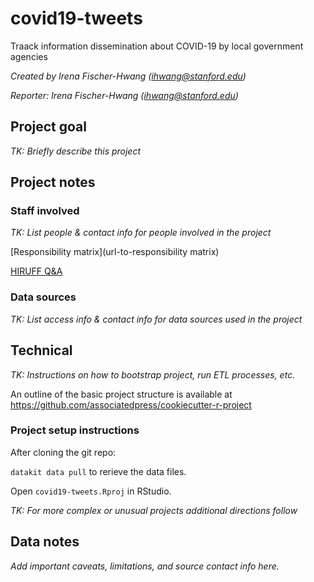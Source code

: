 # covid19-tweets

Traack information dissemination about COVID-19 by local government agencies

*Created by Irena Fischer-Hwang (<ihwang@stanford.edu>)*

*Reporter: Irena Fischer-Hwang (<ihwang@stanford.edu>)*

## Project goal

*TK: Briefly describe this project*

## Project notes

### Staff involved

*TK: List people & contact info for people involved in the project*

[Responsibility matrix](url-to-responsibility matrix)

[HIRUFF Q&A](url-to-hiruff)

### Data sources

*TK: List access info & contact info for data sources used in the project*

## Technical

*TK: Instructions on how to bootstrap project, run ETL processes, etc.*

An outline of the basic project structure is available at https://github.com/associatedpress/cookiecutter-r-project

### Project setup instructions

After cloning the git repo:

`datakit data pull` to rerieve the data files.

Open `covid19-tweets.Rproj` in RStudio.

*TK: For more complex or unusual projects additional directions follow*

## Data notes

*Add important caveats, limitations, and source contact info here.*
